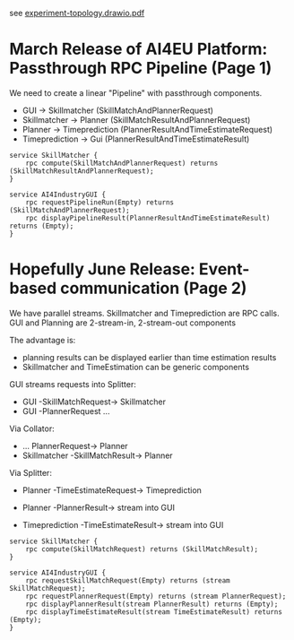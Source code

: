 see [experiment-topology.drawio.pdf](experiment-topology.drawio.pdf)

# March Release of AI4EU Platform: Passthrough RPC Pipeline (Page 1)

We need to create a linear "Pipeline" with passthrough components.

* GUI -> Skillmatcher (SkillMatchAndPlannerRequest)
* Skillmatcher -> Planner (SkillMatchResultAndPlannerRequest)
* Planner -> Timeprediction (PlannerResultAndTimeEstimateRequest)
* Timeprediction -> Gui (PlannerResultAndTimeEstimateResult)

```
service SkillMatcher {
    rpc compute(SkillMatchAndPlannerRequest) returns (SkillMatchResultAndPlannerRequest);
}

service AI4IndustryGUI {
    rpc requestPipelineRun(Empty) returns (SkillMatchAndPlannerRequest);
    rpc displayPipelineResult(PlannerResultAndTimeEstimateResult) returns (Empty);
}
```

# Hopefully June Release: Event-based communication (Page 2)

We have parallel streams.
Skillmatcher and Timeprediction are RPC calls.
GUI and Planning are 2-stream-in, 2-stream-out components

The advantage is:
* planning results can be displayed earlier than time estimation results
* Skillmatcher and TimeEstimation can be generic components

GUI streams requests into Splitter:
* GUI -SkillMatchRequest-> Skillmatcher
* GUI -PlannerRequest ...

Via Collator:
* ... PlannerRequest-> Planner
* Skillmatcher -SkillMatchResult-> Planner

Via Splitter:
* Planner -TimeEstimateRequest-> Timeprediction
* Planner -PlannerResult-> stream into GUI

* Timeprediction -TimeEstimateResult-> stream into GUI

```
service SkillMatcher {
    rpc compute(SkillMatchRequest) returns (SkillMatchResult);
}

service AI4IndustryGUI {
    rpc requestSkillMatchRequest(Empty) returns (stream SkillMatchRequest);
    rpc requestPlannerRequest(Empty) returns (stream PlannerRequest);
    rpc displayPlannerResult(stream PlannerResult) returns (Empty);
    rpc displayTimeEstimateResult(stream TimeEstimateResult) returns (Empty);
}
```